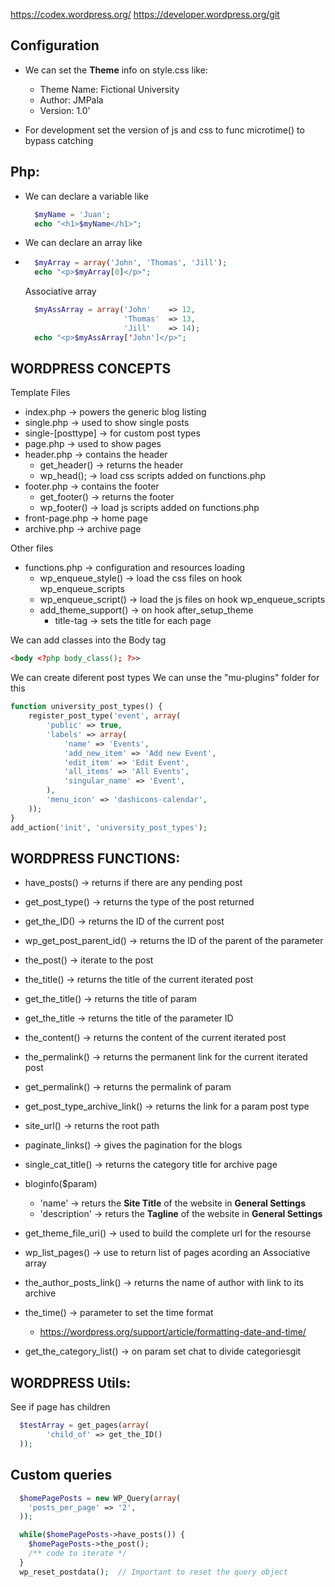 https://codex.wordpress.org/
https://developer.wordpress.org/git

## Configuration
- We can set the **Theme** info on style.css like:
  - Theme Name: Fictional University
  - Author: JMPala
  - Version: 1.0'

- For development set the version of js and css to func microtime() to bypass catching

## Php:
- We can declare a variable like
  ```php
    $myName = 'Juan';
    echo "<h1>$myName</h1>";
  ```
- We can declare an array like
- ```php
    $myArray = array('John', 'Thomas', 'Jill');
    echo "<p>$myArray[0]</p>";
  ```
  Associative array
  ```php
    $myAssArray = array('John'    => 12,
                        'Thomas'  => 13,
                        'Jill'    => 14);
    echo "<p>$myAssArray['John']</p>";
  ```

## WORDPRESS CONCEPTS
Template Files
- index.php -> powers the generic blog listing
- single.php -> used to show single posts
- single-[posttype] -> for custom post types
- page.php -> used to show pages
- header.php -> contains the header
  - get_header() -> returns the header
  - wp_head(); -> load css scripts added on functions.php
- footer.php -> contains the footer
  - get_footer() -> returns the footer
  - wp_footer() -> load js scripts added on functions.php
- front-page.php -> home page
- archive.php -> archive page

Other files
- functions.php -> configuration and resources loading
  - wp_enqueue_style() -> load the css files on hook wp_enqueue_scripts
  - wp_enqueue_script() -> load the js files on hook wp_enqueue_scripts
  - add_theme_support() -> on hook after_setup_theme
    - title-tag -> sets the title for each page

We can add classes into the Body tag
```html
<body <?php body_class(); ?>>
```

We can create diferent post types
We can unse the "mu-plugins" folder for this
```php
function university_post_types() {
    register_post_type('event', array(
        'public' => true,
        'labels' => array(
            'name' => 'Events',
            'add_new_item' => 'Add new Event',
            'edit_item' => 'Edit Event',
            'all_items' => 'All Events',
            'singular_name' => 'Event',
        ),
        'menu_icon' => 'dashicons-calendar',
    ));
}
add_action('init', 'university_post_types');
```

## WORDPRESS FUNCTIONS:
- have_posts() -> returns if there are any pending post
- get_post_type() -> returns the type of the post returned
- get_the_ID() -> returns the ID of the current post
- wp_get_post_parent_id() -> returns the ID of the parent of the parameter
- the_post() -> iterate to the post
- the_title() -> returns the title of the current iterated post
- get_the_title() -> returns the title of param
- get_the_title -> returns the title of the parameter ID
- the_content() -> returns the content of the current iterated post
- the_permalink() -> returns the permanent link for the current iterated post
- get_permalink() -> returns the permalink of param
- get_post_type_archive_link() -> returns the link for a param post type
- site_url() -> returns the root path
- paginate_links() -> gives the pagination for the blogs

- single_cat_title() -> returns the category title for archive page

- bloginfo($param)
  - 'name' -> returs the **Site Title** of the website in **General Settings**
  - 'description' -> returs the **Tagline** of the website in **General Settings**

- get_theme_file_uri() -> used to build the complete url for the resourse

- wp_list_pages() -> use to return list of pages acording an Associative array

- the_author_posts_link() -> returns the name of author with link to its archive
- the_time() -> parameter to set the time format
  - https://wordpress.org/support/article/formatting-date-and-time/
- get_the_category_list() -> on param set chat to divide categoriesgit 

## WORDPRESS Utils:
See if page has children
```php
  $testArray = get_pages(array(
        'child_of' => get_the_ID()
  ));
```

## Custom queries
```php
  $homePagePosts = new WP_Query(array(
    'posts_per_page' => '2',
  ));

  while($homePagePosts->have_posts()) {
    $homePagePosts->the_post();
    /** code to iterate */    
  }
  wp_reset_postdata();  // Important to reset the query object
```